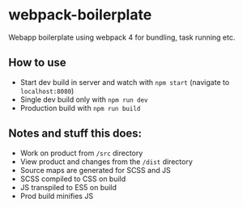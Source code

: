 # webpack-boilerplate
Webapp boilerplate using webpack 4 for bundling, task running etc.

## How to use
* Start dev build in server and watch with `npm start` (navigate to `localhost:8080`)
* Single dev build only with `npm run dev`
* Production build with `npm run build`

## Notes and stuff this does:
* Work on product from `/src` directory
* View product and changes from the `/dist` directory
* Source maps are generated for SCSS and JS
* SCSS compiled to CSS on build
* JS transpiled to ES5 on build
* Prod build minifies JS